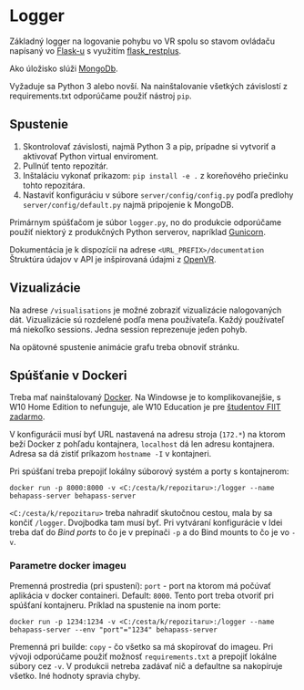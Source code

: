 # Logger
Základný logger na logovanie pohybu vo VR spolu so stavom ovládaču napísaný vo [Flask-u](https://palletsprojects.com/p/flask/) s využitím [flask_restplus](https://flask-restplus.readthedocs.io/en/stable/).

Ako úložisko slúži [MongoDb](https://www.mongodb.com/).

Vyžaduje sa Python 3 alebo novší. Na nainštalovanie všetkých závislostí z requirements.txt odporúčame použiť nástroj `pip`.

## Spustenie  
1. Skontrolovať závislosti, najmä Python 3 a pip, prípadne si vytvoriť a aktivovať Python virtual enviroment.  
2. Pullnúť tento repozitár.  
3. Inštaláciu vykonať prikazom: `pip install -e .` z koreňového priečinku tohto repozitára.  
4. Nastaviť konfiguráciu v súbore `server/config/config.py` podľa predlohy `server/config/default.py` najmä pripojenie k MongoDB.  

Primárnym spúšťačom je súbor `logger.py`, no do produkcie odporúčame použiť niektorý z produkčných Python serverov, napríklad [Gunicorn](https://gunicorn.org/). 

Dokumentácia je k dispozícií na adrese `<URL_PREFIX>/documentation`
Štruktúra údajov v API je inšpirovaná údajmi z [OpenVR](https://github.com/ValveSoftware/openvr/wiki/IVRCompositor::WaitGetPoses).

## Vizualizácie
Na adrese `/visualisations` je možné zobraziť vizualizácie nalogovaných dát. Vizualizácie sú rozdelené podľa mena používateľa. Každý používateľ má niekoľko sessions. Jedna session reprezenuje jeden pohyb.

Na opätovné spustenie animácie grafu treba obnoviť stránku.

## Spúšťanie v Dockeri
Treba mať nainštalovaný [Docker](https://docker.com). Na Windowse je to komplikovanejšie, s W10 Home Edition to nefunguje, ale W10 Education je pre [študentov FIIT zadarmo](http://msdnaa.fiit.stuba.sk/). 

V konfigurácii musí byť URL nastavená na adresu stroja (```172.*```) na ktorom beží Docker z pohľadu kontajnera, ```localhost``` dá len adresu kontajnera. Adresa sa dá zistiť príkazom ```hostname -I``` v kontajneri. 

Pri spúšťaní treba prepojiť lokálny súborový systém a porty s kontajnerom: 
```
docker run -p 8000:8000 -v <C:/cesta/k/repozitaru>:/logger --name behapass-server behapass-server
```
```<C:/cesta/k/repozitaru>``` treba nahradiť skutočnou cestou, mala by sa končiť ```/logger```. Dvojbodka tam musí byť.
Pri vytváraní konfigurácie v Idei treba dať do _Bind ports_ to čo je v prepínači ```-p``` a do Bind mounts to čo je vo ```-v```. 

### Parametre docker imageu
Premenná prostredia (pri spustení): ```port``` - port na ktorom má počúvať aplikácia v docker containeri. Default: ```8000```. Tento port treba otvoriť pri spúšťaní kontajneru. Príklad na spustenie na inom porte:
```
docker run -p 1234:1234 -v <C:/cesta/k/repozitaru>:/logger --name behapass-server --env "port"="1234" behapass-server
```


Premenná pri builde: ```copy``` - čo všetko sa má skopírovať do imageu. Pri vývoji odporúčame použiť možnosť ```requirements.txt``` a prepojiť lokálne súbory cez ```-v```. V produkcii netreba zadávať nič a defaultne sa nakopíruje všetko. Iné hodnoty spravia chyby. 